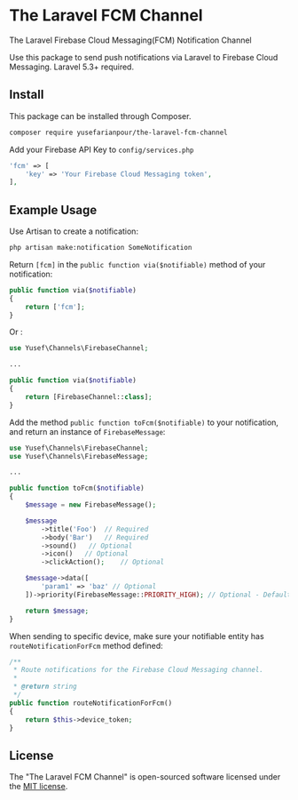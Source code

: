 # The Laravel FCM Channel
The Laravel Firebase Cloud Messaging(FCM) Notification Channel

Use this package to send push notifications via Laravel to Firebase Cloud Messaging. Laravel 5.3+ required.

## Install

This package can be installed through Composer.

``` bash
composer require yusefarianpour/the-laravel-fcm-channel
```

Add your Firebase API Key to `config/services.php`

```php
'fcm' => [
    'key' => 'Your Firebase Cloud Messaging token',
],
```

## Example Usage

Use Artisan to create a notification:

```bash
php artisan make:notification SomeNotification
```

Return `[fcm]` in the `public function via($notifiable)` method of your notification:

```php
public function via($notifiable)
{
    return ['fcm'];
}
```

Or :

```php
use Yusef\Channels\FirebaseChannel;

...

public function via($notifiable)
{
    return [FirebaseChannel::class];
}
```

Add the method `public function toFcm($notifiable)` to your notification, and return an instance of `FirebaseMessage`:

```php
use Yusef\Channels\FirebaseChannel;
use Yusef\Channels\FirebaseMessage;

...

public function toFcm($notifiable)
{
    $message = new FirebaseMessage();

    $message
        ->title('Foo')  // Required
        ->body('Bar')   // Required
        ->sound()   // Optional
        ->icon()   // Optional
        ->clickAction();    // Optional

    $message->data([
        'param1' => 'baz' // Optional
    ])->priority(FirebaseMessage::PRIORITY_HIGH); // Optional - Default is 'normal'.

    return $message;
}
```

When sending to specific device, make sure your notifiable entity has `routeNotificationForFcm` method defined:

```php
/**
 * Route notifications for the Firebase Cloud Messaging channel.
 *
 * @return string
 */
public function routeNotificationForFcm()
{
    return $this->device_token;
}
```

## License

The "The Laravel FCM Channel" is open-sourced software licensed under the [MIT license](https://opensource.org/licenses/MIT).
